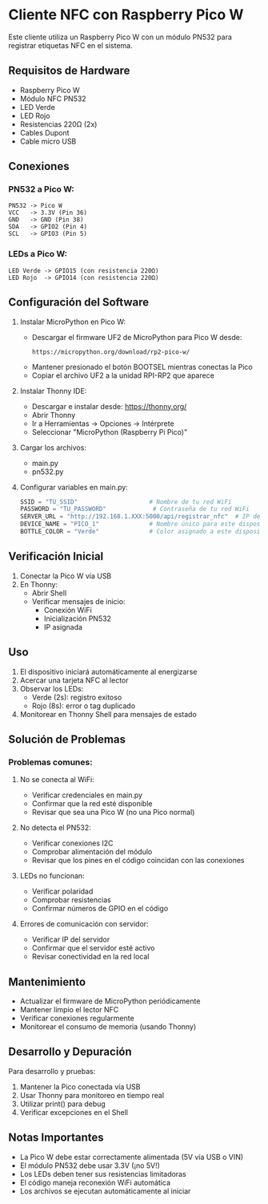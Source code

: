 # Cliente NFC con Raspberry Pico W

Este cliente utiliza un Raspberry Pico W con un módulo PN532 para registrar etiquetas NFC en el sistema.

## Requisitos de Hardware

- Raspberry Pico W
- Módulo NFC PN532
- LED Verde
- LED Rojo
- Resistencias 220Ω (2x)
- Cables Dupont
- Cable micro USB

## Conexiones

### PN532 a Pico W:
```
PN532 -> Pico W
VCC   -> 3.3V (Pin 36)
GND   -> GND (Pin 38)
SDA   -> GPIO2 (Pin 4)
SCL   -> GPIO3 (Pin 5)
```

### LEDs a Pico W:
```
LED Verde -> GPIO15 (con resistencia 220Ω)
LED Rojo  -> GPIO14 (con resistencia 220Ω)
```

## Configuración del Software

1. Instalar MicroPython en Pico W:
   - Descargar el firmware UF2 de MicroPython para Pico W desde:
     ```
     https://micropython.org/download/rp2-pico-w/
     ```
   - Mantener presionado el botón BOOTSEL mientras conectas la Pico
   - Copiar el archivo UF2 a la unidad RPI-RP2 que aparece

2. Instalar Thonny IDE:
   - Descargar e instalar desde: https://thonny.org/
   - Abrir Thonny
   - Ir a Herramientas -> Opciones -> Intérprete
   - Seleccionar "MicroPython (Raspberry Pi Pico)"

3. Cargar los archivos:
   - main.py
   - pn532.py

4. Configurar variables en main.py:
   ```python
   SSID = "TU_SSID"                    # Nombre de tu red WiFi
   PASSWORD = "TU_PASSWORD"             # Contraseña de tu red WiFi
   SERVER_URL = "http://192.168.1.XXX:5000/api/registrar_nfc"  # IP de tu servidor
   DEVICE_NAME = "PICO_1"              # Nombre único para este dispositivo
   BOTTLE_COLOR = "Verde"              # Color asignado a este dispositivo
   ```

## Verificación Inicial

1. Conectar la Pico W vía USB
2. En Thonny:
   - Abrir Shell
   - Verificar mensajes de inicio:
     - Conexión WiFi
     - Inicialización PN532
     - IP asignada

## Uso

1. El dispositivo iniciará automáticamente al energizarse
2. Acercar una tarjeta NFC al lector
3. Observar los LEDs:
   - Verde (2s): registro exitoso
   - Rojo (8s): error o tag duplicado
4. Monitorear en Thonny Shell para mensajes de estado

## Solución de Problemas

### Problemas comunes:

1. No se conecta al WiFi:
   - Verificar credenciales en main.py
   - Confirmar que la red esté disponible
   - Revisar que sea una Pico W (no una Pico normal)

2. No detecta el PN532:
   - Verificar conexiones I2C
   - Comprobar alimentación del módulo
   - Revisar que los pines en el código coincidan con las conexiones

3. LEDs no funcionan:
   - Verificar polaridad
   - Comprobar resistencias
   - Confirmar números de GPIO en el código

4. Errores de comunicación con servidor:
   - Verificar IP del servidor
   - Confirmar que el servidor esté activo
   - Revisar conectividad en la red local

## Mantenimiento

- Actualizar el firmware de MicroPython periódicamente
- Mantener limpio el lector NFC
- Verificar conexiones regularmente
- Monitorear el consumo de memoria (usando Thonny)

## Desarrollo y Depuración

Para desarrollo y pruebas:
1. Mantener la Pico conectada vía USB
2. Usar Thonny para monitoreo en tiempo real
3. Utilizar print() para debug
4. Verificar excepciones en el Shell

## Notas Importantes

- La Pico W debe estar correctamente alimentada (5V vía USB o VIN)
- El módulo PN532 debe usar 3.3V (¡no 5V!)
- Los LEDs deben tener sus resistencias limitadoras
- El código maneja reconexión WiFi automática
- Los archivos se ejecutan automáticamente al iniciar